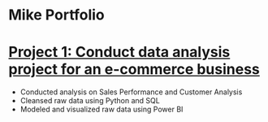 # Mike Portfolio

# [Project 1: Conduct data analysis project for an e-commerce business](https://github.com/PlayingNumbers/ds_salary_proj) 
* Conducted analysis on Sales Performance and Customer Analysis
* Cleansed raw data using Python and SQL
* Modeled and visualized raw data using Power BI

